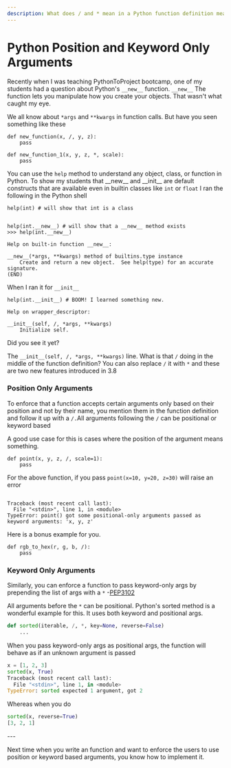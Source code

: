 ```yaml
---
description: What does / and * mean in a Python function definition mean
---
```


# Python Position and Keyword Only Arguments

Recently when I was teaching PythonToProject bootcamp, one of my students had a question about Python's `__new__` function. `__new__` The function lets you manipulate how you create your objects. That wasn't what caught my eye.

We all know about `*args` and `**kwargs` in function calls. But have you seen something like these

```
def new_function(x, /, y, z):
    pass
    
def new_function_1(x, y, z, *, scale):
    pass
```

You can use the `help` method to understand any object, class, or function in Python. To show my students that \_\_new\_\_ and \_\_init\_\_ are default constructs that are available even in builtin classes like `int` or `float` I ran the following in the Python shell

<pre class="language-python"><code class="lang-python">help(int) # will show that int is a class 
<strong>
</strong>
help(int.__new__) # will show that a __new__ method exists
>>> help(int.__new__)

Help on built-in function __new__:

__new__(*args, **kwargs) method of builtins.type instance
    Create and return a new object.  See help(type) for an accurate signature.
(END)
</code></pre>

When I ran it for `__init__`

```
help(int.__init__) # BOOM! I learned something new. 

Help on wrapper_descriptor:

__init__(self, /, *args, **kwargs)
    Initialize self.
```

Did you see it yet?

The `__init__(self, /, *args, **kwargs)` line. What is that `/` doing in the middle of the function definition? You can also replace `/` it with `*` and these are two new features introduced in 3.8

### Position Only Arguments

To enforce that a function accepts certain arguments only based on their position and not by their name, you mention them in the function definition and follow it up with a `/.`All arguments following the `/` can be positional or keyword based

A good use case for this is cases where the position of the argument means something.&#x20;

```
def point(x, y, z, /, scale=1):
    pass
```

For the above function, if you pass `point(x=10, y=20, z=30)` will raise an error

```

Traceback (most recent call last):
  File "<stdin>", line 1, in <module>
TypeError: point() got some positional-only arguments passed as keyword arguments: 'x, y, z'
```

Here is a bonus example for you.

```
def rgb_to_hex(r, g, b, /):
    pass
```

### Keyword Only Arguments

Similarly, you can enforce a function to pass keyword-only args by prepending the list of args with a `*` -[PEP3102](https://peps.python.org/pep-3102/)

All arguments before the `*` can be positional. Python's sorted method is a wonderful example for this. It uses both keyword and positional args.

```python
def sorted(iterable, /, *, key=None, reverse=False)
    ...
```

When you pass keyword-only args as positional args, the function will behave as if an unknown argument is passed

```python
x = [1, 2, 3]
sorted(x, True)
Traceback (most recent call last):
  File "<stdin>", line 1, in <module>
TypeError: sorted expected 1 argument, got 2
```

Whereas when you do&#x20;

```python
sorted(x, reverse=True)
[3, 2, 1]
```



\---&#x20;

Next time when you write an function and want to enforce the users to use position or keyword based arguments, you know how to implement it.
